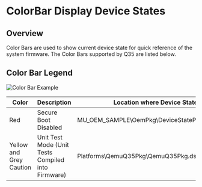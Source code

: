 # ColorBar Display Device States

## Overview

Color Bars are used to show current device state for quick reference of the system firmware.
The Color Bars supported by Q35 are listed below.

## Color Bar Legend

![Color Bar Example](Images/Colorbar.jpg)

| Color | Description | Location where Device State is set  |
| ---   | --- | --- |
| Red   | Secure Boot Disabled | MU_OEM_SAMPLE\OemPkg\DeviceStatePei\DeviceStatePei.c |
| Yellow and Grey Caution | Unit Test Mode (Unit Tests Compiled into Firmware) | Platforms\QemuQ35Pkg\QemuQ35Pkg.dsc |

